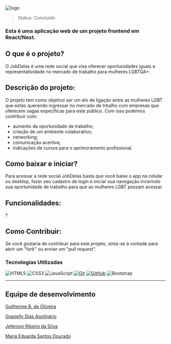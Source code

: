 ![logo](https://github.com/Squad05/jobdelas-next-front/assets/129866444/5394afda-461d-4a20-9ecf-7a670378d444)

> Status: Concluído

### Esta é uma aplicação web de um projeto frontend em React/Next. 

## O que é o projeto?

O JobDelas é uma rede social que visa oferecer oportunidades iguais e representatividade no mercado de trabalho para mulheres LGBTQA+.

## Descrição do projeto:

O projeto tem como objetivo ser um elo de ligação entre as mulheres LGBT que estão querendo ingressar no mercado de trbalho com empresas que oferecem vagas específicas para este público. Com isso podemos contribuir com:
+ aumento da oportunidade de trabalho;
+ criação de um ambiente colaborativo;
+ networking;
+ comunicação acertiva;
+ indicações de cursos para o aprimoramento profissional.


## Como baixar e iniciar?

Para acessar a rede social JobDelas basta que você baixe o app na celular ou desktop, fazer seu cadastro de login e iniciar sua navegação incerindo sua oportunidade de trabalho para que as mulheres LGBT possam acessar.

## Funcionalidades:

?

## Como Contribuir:

Se você gostaria de contribuir para este projeto, sinta-se à vontade para abrir um "fork" ou enviar um "pull request".


### Tecnologias Utilizadas
![HTML5](https://img.shields.io/badge/HTML-000?style=for-the-badge&logo=html5&logoColor=30A3DC)
![CSS3](https://img.shields.io/badge/CSS3-000?style=for-the-badge&logo=css3&logoColor=E94D5F)
![JavaScript](https://img.shields.io/badge/JavaScript-000?style=for-the-badge&logo=javascript&logoColor=30A3DC)
[![Git](https://img.shields.io/badge/Git-000?style=for-the-badge&logo=git&logoColor=E94D5F)](https://git-scm.com/doc) 
[![GitHub](https://img.shields.io/badge/GitHub-000?style=for-the-badge&logo=github&logoColor=30A3DC)](https://docs.github.com/)
![Bootstrap](https://img.shields.io/badge/Bootstrap-563D7C?style=for-the-badge&logo=bootstrap&logoColor=white)


---
## Equipe de desenvolvimento 

[Guilherme B. de Oliveira](https://github.com/guidev1989) 

[Grasielly Dias Apolinário](https://github.com/Grasielly84)

[Jeferson Ribeiro da Silva](https://github.com/1Jeferson) 

[Maria Eduarda Santos Dourado](https://github.com/MeDourado) 
